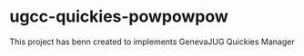 ugcc-quickies-powpowpow
=======================

This project has benn created to implements GenevaJUG Quickies Manager

